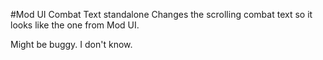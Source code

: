 #Mod UI Combat Text standalone
Changes the scrolling combat text so it looks like the one from Mod UI.

Might be buggy. I don't know.

